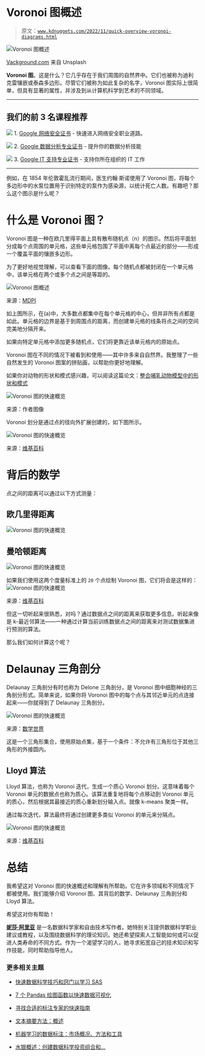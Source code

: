 # Voronoi 图概述

> 原文：[`www.kdnuggets.com/2022/11/quick-overview-voronoi-diagrams.html`](https://www.kdnuggets.com/2022/11/quick-overview-voronoi-diagrams.html)

![Voronoi 图概述](img/f85beeb59e2876c0f9d8b485761b20d9.png)

[Vackground.com](https://unsplash.com/@vackground) 来自 Unsplash

**Voronoi 图**。这是什么？它几乎存在于我们周围的自然界中。它们也被称为迪利克雷镶嵌或泰森多边形。尽管它们被称为如此复杂的名字，Voronoi 图实际上很简单，但具有显著的属性，并涉及到从计算机科学到艺术的不同领域。

* * *

## 我们的前 3 名课程推荐

![](img/0244c01ba9267c002ef39d4907e0b8fb.png) 1\. [Google 网络安全证书](https://www.kdnuggets.com/google-cybersecurity) - 快速进入网络安全职业道路。

![](img/e225c49c3c91745821c8c0368bf04711.png) 2\. [Google 数据分析专业证书](https://www.kdnuggets.com/google-data-analytics) - 提升你的数据分析技能

![](img/0244c01ba9267c002ef39d4907e0b8fb.png) 3\. [Google IT 支持专业证书](https://www.kdnuggets.com/google-itsupport) - 支持你所在组织的 IT 工作

* * *

例如，在 1854 年伦敦霍乱流行期间，医生约翰·斯诺使用了 Voronoi 图，将每个多边形中的水泵位置用于识别特定的泵作为感染源，以统计死亡人数。有趣吧？那么这个图示是什么呢？

# 什么是 Voronoi 图？

Voronoi 图是一种在欧几里得平面上具有散布随机点（n）的图示。然后将平面划分成每个点周围的单元格，这些单元格包围了平面中离每个点最近的部分——形成一个覆盖平面的镶嵌多边形。

为了更好地视觉理解，可以查看下面的图像。每个随机点都被封闭在一个单元格中，该单元格在两个或多个点之间是等距的。

![Voronoi 图概述](img/d3ef274cc3779c1308f0fb0f10aa21a8.png)

来源：[MDPI](https://www.mdpi.com/2220-9964/4/3/1480)

如上图所示，在(a)中，大多数点都集中在每个单元格的中心，但并非所有点都是如此。单元格的边界是基于到周围点的距离，而创建单元格的线条将点之间的空间完美地分隔开来。

如果向特定单元格中添加更多随机点，它们将更靠近该单元格内的原始点。

Voronoi 图在不同的情况下被看到和使用——其中许多来自自然界。我整理了一些自然发生的 Voronoi 图案的拼贴画，以帮助你更好地理解。

如果你对动物的形状和模式感兴趣，可以阅读这篇论文：[整合哺乳动物模型中的形状和模式](https://www.iro.umontreal.ca/~poulin/fournier/papers/Walter-2001-ISP/Walter-2001-ISP.pdf)

![Voronoi 图的快速概览](img/bea4b3276eab779e321ea304a846d691.png)

来源：作者图像

Voronoi 划分是通过点的径向外扩展创建的，如下图所示。

![Voronoi 图的快速概览](img/fcc5300066d5ebb17dec78af7a72082e.png)

来源：[维基百科](https://en.wikipedia.org/wiki/Voronoi_diagram#/media/File:Voronoi_growth_euclidean.gif)

# 背后的数学

点之间的距离可以通过以下方式测量：

## 欧几里得距离

![Voronoi 图的快速概览](img/c0e2ec93a157349cc81b5b3884021e04.png)

## 曼哈顿距离

![Voronoi 图的快速概览](img/e9deb9f8b8453828d019d6ea89f05011.png)

如果我们使用这两个度量标准上的 `20` 个点绘制 Voronoi 图，它们将会是这样的：![Voronoi 图的快速概览](img/0b56c27b2cef86ea3eef73e569244804.png)

来源：[维基百科](https://en.wikipedia.org/wiki/Voronoi_diagram)

但这一切听起来很熟悉，对吗？通过数据点之间的距离来获取更多信息。听起来像是 k-最近邻算法——一种通过计算当前训练数据点之间的距离来对测试数据集进行预测的算法。

那么我们如何计算这个呢？

# Delaunay 三角剖分

Delaunay 三角剖分有时也称为 Delone 三角剖分，是 Voronoi 图中细胞神经的三角剖分形式。简单来说，如果你将 Voronoi 图中的每个点与其邻近单元的点连接起来——你就得到了 Delaunay 三角剖分。

![Voronoi 图的快速概览](img/588cc78d326c0c0ec1296541243c2e6f.png)

来源：[数学世界](https://mathworld.wolfram.com/DelaunayTriangulation.html)

这是一个三角形集合，使用原始点集，基于一个条件：不允许有三角形位于其他三角形的外接圆内。

## Lloyd 算法

Lloyd 算法，也称为 Voronoi 迭代，生成一个质心 Voronoi 划分。这意味着每个 Voronoi 单元的数据点也称为质心。该算法重复地将每个点移动到 Voronoi 单元的质心，然后根据其最接近的质心重新划分输入点。就像 k-means 聚类一样。

通过每次迭代，算法最终将通过创建更多类似 Voronoi 的单元来分隔点。

![Voronoi 图的快速概览](img/d93035689e65e9124a0d731652926a3a.png)

来源：[维基百科](https://en.wikipedia.org/wiki/Lloyd's_algorithm)

# 总结

我希望这对 Voronoi 图的快速概述和理解有所帮助。它在许多领域和不同情况下都被使用。我们能够介绍 Voronoi 图、其背后的数学、Delaunay 三角剖分和 Lloyd 算法。

希望这对你有帮助！

**[妮莎·阿里亚](https://www.linkedin.com/in/nisha-arya-ahmed/)** 是一名数据科学家和自由技术写作者。她特别关注提供数据科学职业建议或教程，以及围绕数据科学的理论知识。她还希望探索人工智能如何或可以促进人类寿命的不同方式。作为一个渴望学习的人，她寻求拓宽自己的技术知识和写作技能，同时帮助指导他人。

### 更多相关主题

+   [快速数据科学技巧和窍门以学习 SAS](https://www.kdnuggets.com/2022/05/sas-quick-data-science-tips-tricks-learn.html)

+   [7 个 Pandas 绘图函数以快速数据可视化](https://www.kdnuggets.com/7-pandas-plotting-functions-for-quick-data-visualization)

+   [寻找合适的标注专家的快速指南](https://www.kdnuggets.com/2022/04/quick-guide-find-right-minds-annotation.html)

+   [文本摘要方法：概述](https://www.kdnuggets.com/2019/01/approaches-text-summarization-overview.html)

+   [机器学习的数据标注：市场概况、方法和工具](https://www.kdnuggets.com/2021/12/data-labeling-ml-overview-and-tools.html)

+   [水银概述：创建数据科学投资组合和…](https://www.kdnuggets.com/2022/05/overview-mercury-creating-data-science-portfolio-notebook-based-webapps.html)
